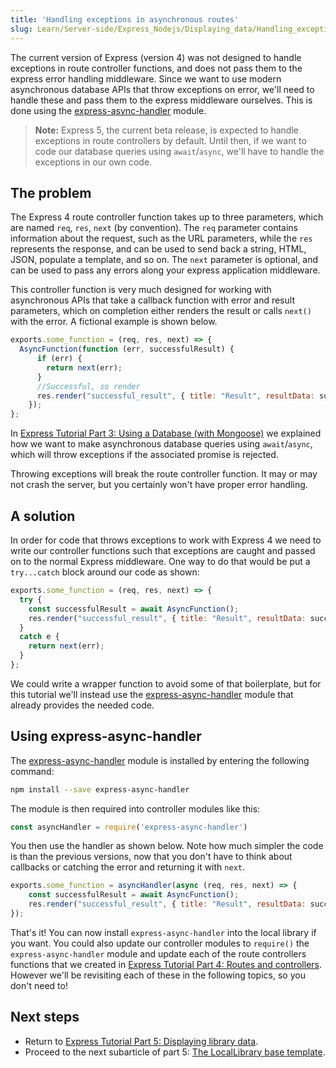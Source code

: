```yaml
---
title: 'Handling exceptions in asynchronous routes'
slug: Learn/Server-side/Express_Nodejs/Displaying_data/Handling_exceptions_in_asynchronous_routes
---
```


The current version of Express (version 4) was not designed to handle exceptions in route controller functions, and does not pass them to the express error handling middleware.
Since we want to use modern asynchronous database APIs that throw exceptions on error, we'll need to handle these and pass them to the express middleware ourselves.
This is done using the [express-async-handler](https://www.npmjs.com/package/express-async-handler) module.

> **Note:** Express 5, the current beta release, is expected to handle exceptions in route controllers by default.
> Until then, if we want to code our database queries using `await`/`async`, we'll have to handle the exceptions in our own code.

## The problem

The Express 4 route controller function takes up to three parameters, which are named `req`, `res`, `next` (by convention).
The `req` parameter contains information about the request, such as the URL parameters, while the `res` represents the response, and can be used to send back a string, HTML, JSON, populate a template, and so on.
The `next` parameter is optional, and can be used to pass any errors along your express application middleware.

This controller function is very much designed for working with asynchronous APIs that take a callback function with error and result parameters, which on completion either renders the result or calls `next()` with the error.
A fictional example is shown below.

```js
exports.some_function = (req, res, next) => {
  AsyncFunction(function (err, successfulResult) {
      if (err) {
        return next(err);
      }
      //Successful, so render
      res.render("successful_result", { title: "Result", resultData: successfulResult });
    });
};
```

In [Express Tutorial Part 3: Using a Database (with Mongoose)](/en-US/docs/Learn/Server-side/Express_Nodejs/mongoose#database_apis_are_asynchronous) we explained how we want to make asynchronous database queries using `await`/`async`, which will throw exceptions if the associated promise is rejected.

Throwing exceptions will break the route controller function. It may or may not crash the server, but you certainly won't have proper error handling.

## A solution

In order for code that throws exceptions to work with Express 4 we need to write our controller functions such that exceptions are caught and passed on to the normal Express middleware.
One way to do that would be put a `try...catch` block around our code as shown:

```js
exports.some_function = (req, res, next) => {
  try {
    const successfulResult = await AsyncFunction();
    res.render("successful_result", { title: "Result", resultData: successfulResult });
  }
  catch e {
    return next(err);
  }
};
```

We could write a wrapper function to avoid some of that boilerplate, but for this tutorial we'll instead use the [express-async-handler](https://www.npmjs.com/package/express-async-handler) module that already provides the needed code.

## Using express-async-handler

The [express-async-handler](https://www.npmjs.com/package/express-async-handler) module is installed by entering the following command:

```bash
npm install --save express-async-handler
```

The module is then required into controller modules like this:

```js
const asyncHandler = require('express-async-handler')
```

You then use the handler as shown below.
Note how much simpler the code is than the previous versions, now that you don't have to think about callbacks or catching the error and returning it with `next`.

```js
exports.some_function = asyncHandler(async (req, res, next) => {
    const successfulResult = await AsyncFunction();
    res.render("successful_result", { title: "Result", resultData: successfulResult });
});
```

That's it!
You can now install `express-async-handler` into the local library if you want.
You could also update our controller modules to `require()` the `express-async-handler` module and update each of the route controllers functions that we created in [Express Tutorial Part 4: Routes and controllers](/en-US/docs/Learn/Server-side/Express_Nodejs/routes).
However we'll be revisiting each of these in the following topics, so you don't need to!

## Next steps

- Return to [Express Tutorial Part 5: Displaying library data](/en-US/docs/Learn/Server-side/Express_Nodejs/Displaying_data).
- Proceed to the next subarticle of part 5: [The LocalLibrary base template](/en-US/docs/Learn/Server-side/Express_Nodejs/Displaying_data/LocalLibrary_base_template).
